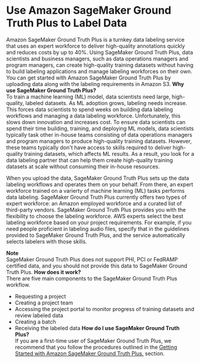 # Use Amazon SageMaker Ground Truth Plus to Label Data<a name="gtp"></a>

Amazon SageMaker Ground Truth Plus is a turnkey data labeling service that uses an expert workforce to deliver high\-quality annotations quickly and reduces costs by up to 40%\. Using SageMaker Ground Truth Plus, data scientists and business managers, such as data operations managers and program managers, can create high\-quality training datasets without having to build labeling applications and manage labeling workforces on their own\. You can get started with Amazon SageMaker Ground Truth Plus by uploading data along with the labeling requirements in Amazon S3\. 
<a name="why-use-gtp"></a>
**Why use SageMaker Ground Truth Plus?**  
To train a machine learning \(ML\) model, data scientists need large, high\-quality, labeled datasets\. As ML adoption grows, labeling needs increase\. This forces data scientists to spend weeks on building data labeling workflows and managing a data labeling workforce\. Unfortunately, this slows down innovation and increases cost\. To ensure data scientists can spend their time building, training, and deploying ML models, data scientists typically task other in\-house teams consisting of data operations managers and program managers to produce high\-quality training datasets\. However, these teams typically don't have access to skills required to deliver high\-quality training datasets, which affects ML results\. As a result, you look for a data labeling partner that can help them create high\-quality training datasets at scale without consuming their in\-house resources\.

When you upload the data, SageMaker Ground Truth Plus sets up the data labeling workflows and operates them on your behalf\. From there, an expert workforce trained on a varierty of machine learning \(ML\) tasks performs data labeling\. SageMaker Ground Truth Plus currently offers two types of expert workforce: an Amazon employed workforce and a curated list of third\-party vendors\. SageMaker Ground Truth Plus provides you with the flexibility to choose the labeling workforce\. AWS experts select the best labeling workforce based on your project requirements\. For example, if you need people proficient in labeling audio files, specify that in the guidelines provided to SageMaker Ground Truth Plus, and the service automatically selects labelers with those skills\. 

**Note**  
 SageMaker Ground Truth Plus does not support PHI, PCI or FedRAMP certified data, and you should not provide this data to SageMaker Ground Truth Plus\. 
<a name="how-it-works-gtp"></a>
**How does it work?**  
There are five main components to the SageMaker Ground Truth Plus workflow\.
+ Requesting a project
+ Creating a project team
+ Accessing the project portal to monitor progress of training datasets and review labeled data
+ Creating a batch
+ Receiving the labeled data
<a name="how-do-i-use-gtp"></a>
**How do I use SageMaker Ground Truth Plus?**  
If you are a first\-time user of SageMaker Ground Truth Plus, we recommend that you follow the procedures outlined in the [Getting Started with Amazon SageMaker Ground Truth Plus\.](gtp-getting-started.md) section\.